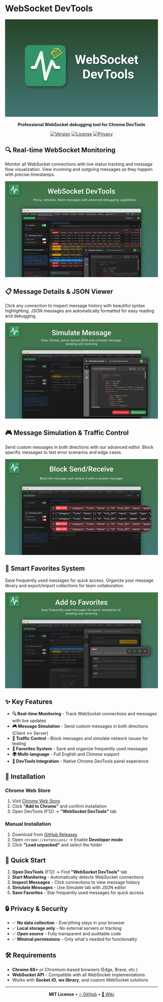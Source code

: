 # WebSocket DevTools

<div align="center">

![WebSocket DevTools](./ScreenShot/Promo_Tile.png)

**Professional WebSocket debugging tool for Chrome DevTools**

[![Version](https://img.shields.io/badge/version-1.0.0-green.svg)](https://github.com/law-chain-hot/websocket-devtools/releases)
[![License](https://img.shields.io/badge/license-MIT-blue.svg)](./LICENSE)
[![Privacy](https://img.shields.io/badge/privacy-local%20only-brightgreen.svg)](./PRIVACY.md)

</div>

## 🔍 Real-time WebSocket Monitoring

Monitor all WebSocket connections with live status tracking and message flow visualization. View incoming and outgoing messages as they happen with precise timestamps.

![Main Interface](./ScreenShot/ScreenShot1.png)

## 📋 Message Details & JSON Viewer

Click any connection to inspect message history with beautiful syntax highlighting. JSON messages are automatically formatted for easy reading and debugging.

![Message Monitoring](./ScreenShot/ScreenShot-2.png)

## 🎮 Message Simulation & Traffic Control

Send custom messages in both directions with our advanced editor. Block specific messages to test error scenarios and edge cases.

![Simulation](./ScreenShot/ScreenShot-3.png)

## 💾 Smart Favorites System

Save frequently used messages for quick access. Organize your message library and export/import collections for team collaboration.

![Additional Features](./ScreenShot/ScreenShot-4.png)

## ✨ Key Features

- **🔍 Real-time Monitoring** - Track WebSocket connections and messages with live updates
- **🎮 Message Simulation** - Send custom messages in both directions (Client ↔ Server)  
- **🚧 Traffic Control** - Block messages and simulate network issues for testing
- **💾 Favorites System** - Save and organize frequently used messages
- **🌍 Multi-language** - Full English and Chinese support
- **🎨 DevTools Integration** - Native Chrome DevTools panel experience

## 🚀 Installation

### Chrome Web Store
1. Visit [Chrome Web Store](https://chrome.google.com/webstore/detail/websocket-devtools/your-extension-id)
2. Click **"Add to Chrome"** and confirm installation
3. Open DevTools (F12) → **"WebSocket DevTools"** tab

### Manual Installation  
1. Download from [GitHub Releases](https://github.com/law-chain-hot/websocket-devtools/releases)
2. Open `chrome://extensions/` → Enable **Developer mode**
3. Click **"Load unpacked"** and select the folder

## 📖 Quick Start

1. **Open DevTools** (F12) → Find **"WebSocket DevTools"** tab
2. **Start Monitoring** - Automatically detects WebSocket connections
3. **Inspect Messages** - Click connections to view message history  
4. **Simulate Messages** - Use Simulate tab with JSON editor
5. **Save Favorites** - Star frequently used messages for quick access

## 🔒 Privacy & Security

- ✅ **No data collection** - Everything stays in your browser
- ✅ **Local storage only** - No external servers or tracking
- ✅ **Open source** - Fully transparent and auditable code
- ✅ **Minimal permissions** - Only what's needed for functionality

## 🛠 Requirements

- **Chrome 88+** or Chromium-based browsers (Edge, Brave, etc.)
- **WebSocket API** - Compatible with all WebSocket implementations
- Works with **Socket.IO**, **ws library**, and custom WebSocket solutions

---

<div align="center">

**MIT License** • [⭐ GitHub](https://github.com/law-chain-hot/websocket-devtools) • [📖 Wiki](https://github.com/law-chain-hot/websocket-devtools/wiki)

</div> 